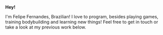 **Hey!**



I'm Felipe Fernandes, Brazilian!
I love to program, besides playing games, training bodybuilding and learning new things!
Feel free to get in touch or take a look at my previous work below.
